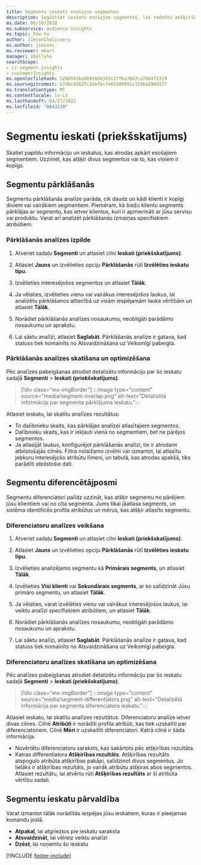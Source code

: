 ```yaml
---
title: Segmentu ieskati esošajos segmentos
description: Iegūstiet ieskatu esošajos segmentos, lai redzētu atšķirības un kopīgās iezīmes.
ms.date: 06/10/2020
ms.subservice: audience-insights
ms.topic: how-to
author: JimsonChalissery
ms.author: jimsonc
ms.reviewer: mhart
manager: shellyha
searchScope:
- ci-segment-insights
- customerInsights
ms.openlocfilehash: 526b593ba9b038de3d3c27f6a7683ca76b3f2319
ms.sourcegitcommit: b7dbcd5627c2ebfbcfe65589991c159ba290d377
ms.translationtype: MT
ms.contentlocale: lv-LV
ms.lasthandoff: 04/27/2022
ms.locfileid: "8643220"
---
```

# <a name="segment-insights-preview"></a>Segmentu ieskati (priekšskatījums)

Skatiet papildu informāciju un ieskatus, kas atrodas apkārt esošajiem segmentiem. Uzziniet, kas atšķir divus segmentus vai to, kas viņiem ir kopīgs.

## <a name="segment-overlap"></a>Segmentu pārklāšanās

Segmentu pārklāšanās analīze parāda, cik daudz un kādi klienti ir kopīgi diviem vai vairākiem segmentiem. Piemēram, kā biežu klientu segments pārklājas ar segmentu, kas ietver klientus, kuri ir apmierināti ar jūsu servisu vai produktu.
Varat arī analizēt pārklāšanās izmaiņas specifiskiem atribūtiem.

### <a name="run-an-overlap-analysis"></a>Pārklāšanās analīzes izpilde

1. Atveriet sadaļu **Segmenti** un atlasiet cilni **Ieskati (priekšskatījums)**.

1. Atlasiet **Jauns** un izvēlieties opciju **Pārklāšanās** rūtī **Izvēlēties ieskatu tipu**.

1. Izvēlieties interesējošos segmentus un atlasiet **Tālāk**.

1. Ja vēlaties, izvēlieties vienu vai vairākus interesējošos laukus, lai analizētu pārklāšanos attiecībā uz visām iespējamām lauka vērtībām un atlasiet **Tālāk**.

1. Norādiet pārklāšanās analīzes nosaukumu, neobligāti parādāmo nosaukumu un aprakstu.

1. Lai sāktu analīzi, atlasiet **Saglabāt**. Pārklāšanās analīze ir gatava, kad statuss tiek nomainīts no Atsvaidzināšana uz Veiksmīgi pabeigta.

### <a name="view-and-optimize-an-overlap-analysis"></a>Pārklāšanās analīzes skatīšana un optimizēšana

Pēc analīzes pabeigšanas atrodiet detalizētu informāciju par šo ieskatu sadaļā **Segmenti** > **Ieskati (priekšskatījums)**.

> [!div class="mx-imgBorder"]
> :::image type="content" source="media/segment-overlap.png" alt-text="Detalizētā informācija par segmenta pārklājuma ieskatu.":::

Atlasiet ieskatu, lai skatītu analīzes rezultātus:

- To dalībnieku skaits, kas pārklājas analīzei atlasītajiem segmentos.
- Dalībnieku skaits, kas ir iekļauti vienā no segmentiem, bet ne pārējos segmentos.
- Ja atlasījāt laukus, konfigurējot pārklāšanās analīzi, tie ir atrodami atbilstošajās cilnēs. Filtra nolaižamo izvēlni var izmantot, lai atlasītu jebkuru interesējošo atribūtu līmeni, un tabulā, kas atrodas apakšā, tiks parādīti atbilstošie dati.

## <a name="segment-differentiators"></a>Segmentu diferencētājposmi

Segmentu diferenciatori palīdz uzzināt, kas atšķir segmentu no pārējiem jūsu klientiem vai no cita segmenta. Jums tikai jāatlasa segments, un sistēma identificēs profila atribūtus un mērus, kas atšķir atlasīto segmentu.

### <a name="run-a-differentiator-analysis"></a>Diferenciatoru analīzes veikšana

1. Atveriet sadaļu **Segmenti** un atlasiet cilni **Ieskati (priekšskatījums)**.

1. Atlasiet **Jauns** un izvēlieties opciju **Pārklāšanās** rūtī **Izvēlēties ieskatu tipu**.

1. Izvēlieties analizējamo segmentu kā **Primārais segments**, un atlasiet **Tālāk**.

1. Izvēlieties **Visi klienti** vai **Sekundārais segments**, ar ko salīdzināt Jūsu primāro segmentu, un atlasiet **Tālāk**.

1. Ja vēlaties, varat izvēlēties vienu vai vairākus interesējošos laukus, lai veiktu analīzi specifiskiem atribūtiem, un atlasiet **Tālāk**.

1. Norādiet pārklāšanās analīzes nosaukumu, neobligāti parādāmo nosaukumu un aprakstu.

1. Lai sāktu analīzi, atlasiet **Saglabāt**. Pārklāšanās analīze ir gatava, kad statuss tiek nomainīts no Atsvaidzināšana uz Veiksmīgi pabeigta.

### <a name="view-and-optimize-a-differentiators-analysis"></a>Diferenciatoru analīzes skatīšana un optimizēšana

Pēc analīzes pabeigšanas atrodiet detalizētu informāciju par šo ieskatu sadaļā **Segmenti** > **Ieskati (priekšskatījums)**.

> [!div class="mx-imgBorder"]
> :::image type="content" source="media/segment-differentiators.png" alt-text="Detalizētā informācija par segmenta diferenciatora ieskatu.":::

Atlasiet ieskatu, lai skatītu analīzes rezultātus. Diferenciatoru analīze ietver divas cilnes. Cilnē **Atribūti** ir norādīti profila atribūti, kas tiek uzskatīti par diferenciatoriem. Cilnē **Mēri** ir uzskaitīti diferenciatori. Katrā cilnē ir šāda informācija:

- Novērtētu diferenciatoru saraksts, kas sakārtots pēc atšķirības rezultāta.
- Katras differentiatora **Atšķirības rezultāts**. Atšķirības rezultāts atspoguļo atribūta atšķirības pakāpi, salīdzinot divus segmentus. Jo lielāks ir atšķirības rezultāts, jo vairāk atribūtu atšķiras abos segmentos. Atlasiet rezultātu, lai atvērtu rūti **Atšķirības rezultāts** ar šī atribūta vērtību sadali.

## <a name="manage-segment-insights"></a>Segmentu ieskatu pārvaldība

Varat izmantot tālāk norādītās iespējas jūsu ieskatiem, kuras ir pieejamas komandu joslā:

- **Atpakaļ**, lai atgrieztos pie ieskatu saraksta
- **Atsvaidzināt**, lai vēlreiz veiktu analīzi
- **Dzēst**, lai noņemtu šo ieskatu


[!INCLUDE [footer-include](includes/footer-banner.md)]
